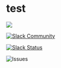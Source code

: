 # test

<img src="https://fascloudservice.slack.com/badge.svg">


[![Slack Community](https://fascloudservice.slack.com/badge.svg)](https://fascloudservice.slack.com)

[![Slack Status](https://fascloudservice.slack.com/badge.svg)](https://fascloudservice.slack.com)

![Issues](https://img.shields.io/github/issues/rbdgsa/test.svg)
